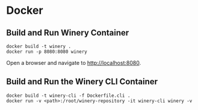 # Docker

## Build and Run Winery Container

```
docker build -t winery .
docker run -p 8080:8080 winery
```

Open a browser and navigate to <http://localhost:8080>.


## Build and Run the Winery CLI Container

```
docker build -t winery-cli -f Dockerfile.cli .
docker run -v <path>:/root/winery-repository -it winery-cli winery -v
```
